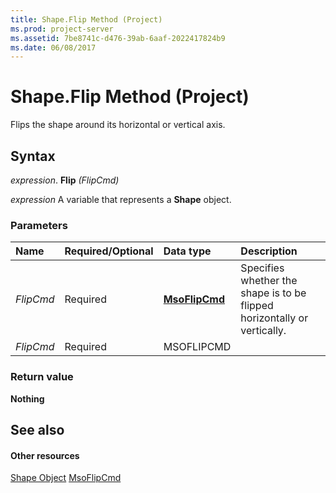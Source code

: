 ```yaml
---
title: Shape.Flip Method (Project)
ms.prod: project-server
ms.assetid: 7be8741c-d476-39ab-6aaf-2022417824b9
ms.date: 06/08/2017
---
```



# Shape.Flip Method (Project)
Flips the shape around its horizontal or vertical axis.

## Syntax

 _expression_. **Flip** _(FlipCmd)_

 _expression_ A variable that represents a **Shape** object.


### Parameters



|**Name**|**Required/Optional**|**Data type**|**Description**|
|:-----|:-----|:-----|:-----|
| _FlipCmd_|Required|**[MsoFlipCmd](http://msdn.microsoft.com/en-us/library/office/ff863040%28v=office.15%29)**|Specifies whether the shape is to be flipped horizontally or vertically.|
| _FlipCmd_|Required|MSOFLIPCMD||

### Return value

 **Nothing**


## See also


#### Other resources


[Shape Object](shape-object-project.md)
[MsoFlipCmd](http://msdn.microsoft.com/en-us/library/office/ff863040%28v=office.15%29)
